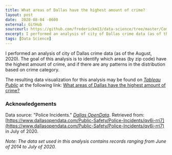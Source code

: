 ```yaml
---
title: What areas of Dallas have the highest amount of crime?
layout: post
date:  2020-08-04 -0600
external: GitHub
sourceurl: https://github.com/frederickm13/data-science/tree/master/ComparisonTexasHospitals
excerpt: I performed an analysis of city of Dallas crime data (as of the August, 2020).
tags: [Data Science]
---
```


I performed an analysis of city of Dallas crime data (as of the August, 2020). The goal of this analysis is to identify which areas (by zip code) have the highest amount of crime, and if there are any patterns in the distribution based on crime category.

The resulting data visualization for this analysis may be found on *[Tableau Public](https://public.tableau.com/en-us/s/)* at the following link: [What areas of Dallas have the highest amount of crime?](https://public.tableau.com/views/McCollumTermProject2/WhatareasofDallashavethehighestamountofcrime?:language=en&:display_count=y&:origin=viz_share_link)

### Acknowledgements
Data source: "Police Incidents." *[Dallas OpenData](https://www.dallasopendata.com/)*. Retrieved from: [https://www.dallasopendata.com/Public-Safety/Police-Incidents/qv6i-rri7](https://www.dallasopendata.com/Public-Safety/Police-Incidents/qv6i-rri7) in July of 2020.

*Note: The data set used in this analysis contains records ranging from June of 2014 to July of 2020.*